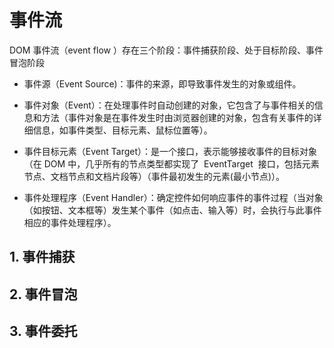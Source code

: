 # 事件流

DOM 事件流（event flow ）存在三个阶段：事件捕获阶段、处于目标阶段、事件冒泡阶段

-   事件源（Event Source)：事件的来源，即导致事件发生的对象或组件。

-   事件对象（Event）：在处理事件时自动创建的对象，它包含了与事件相关的信息和方法（事件对象是在事件发生时由浏览器创建的对象，包含有关事件的详细信息，如事件类型、目标元素、鼠标位置等）。

-   事件目标元素（Event Target）：是一个接口，表示能够接收事件的目标对象（在 DOM 中，几乎所有的节点类型都实现了  EventTarget  接口，包括元素节点、文档节点和文档片段等）（事件最初发生的元素(最小节点)）。

-   事件处理程序（Event Handler）：确定控件如何响应事件的事件过程（当对象（如按钮、文本框等）发生某个事件（如点击、输入等）时，会执行与此事件相应的事件处理程序）。

## 1. 事件捕获

## 2. 事件冒泡

## 3. 事件委托
